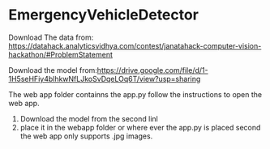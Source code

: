 # EmergencyVehicleDetector

Download The data from:
https://datahack.analyticsvidhya.com/contest/janatahack-computer-vision-hackathon/#ProblemStatement


Download the model from:https://drive.google.com/file/d/1-1H5seHFiy4blhkwNfLJkoSvDqeLOq6T/view?usp=sharing

The web app folder containns the app.py follow the instructions to open the web app.
1. Download the model from the second linl
2. place it in the webapp folder or where ever the app.py is placed second the web app only supports .jpg images.
